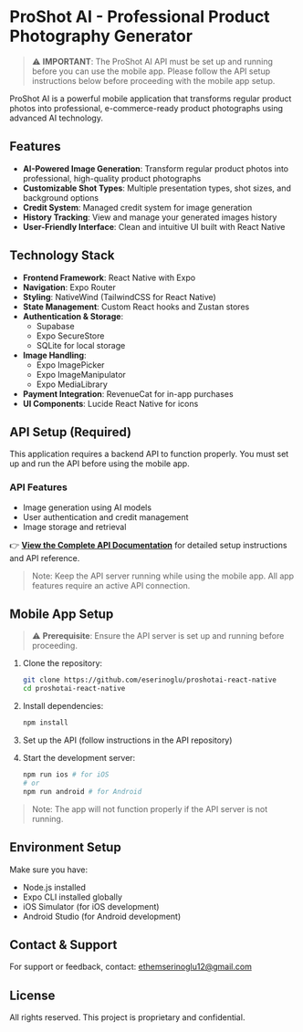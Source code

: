 # ProShot AI - Professional Product Photography Generator

> ⚠️ **IMPORTANT**: The ProShot AI API must be set up and running before you can use the mobile app. Please follow the API setup instructions below before proceeding with the mobile app setup.

ProShot AI is a powerful mobile application that transforms regular product photos into professional, e-commerce-ready product photographs using advanced AI technology.

## Features

- **AI-Powered Image Generation**: Transform regular product photos into professional, high-quality product photographs
- **Customizable Shot Types**: Multiple presentation types, shot sizes, and background options
- **Credit System**: Managed credit system for image generation
- **History Tracking**: View and manage your generated images history
- **User-Friendly Interface**: Clean and intuitive UI built with React Native

## Technology Stack

- **Frontend Framework**: React Native with Expo
- **Navigation**: Expo Router
- **Styling**: NativeWind (TailwindCSS for React Native)
- **State Management**: Custom React hooks and Zustan stores
- **Authentication & Storage**:
  - Supabase
  - Expo SecureStore
  - SQLite for local storage
- **Image Handling**:
  - Expo ImagePicker
  - Expo ImageManipulator
  - Expo MediaLibrary
- **Payment Integration**: RevenueCat for in-app purchases
- **UI Components**: Lucide React Native for icons

## API Setup (Required)

This application requires a backend API to function properly. You must set up and run the API before using the mobile app.

### API Features

- Image generation using AI models
- User authentication and credit management
- Image storage and retrieval

👉 **[View the Complete API Documentation](https://github.com/eserinoglu/proshot-api)** for detailed setup instructions and API reference.

> Note: Keep the API server running while using the mobile app. All app features require an active API connection.

## Mobile App Setup

> ⚠️ **Prerequisite**: Ensure the API server is set up and running before proceeding.

1. Clone the repository:
   ```bash
   git clone https://github.com/eserinoglu/proshotai-react-native
   cd proshotai-react-native
   ```

2. Install dependencies:
   ```bash
   npm install
   ```
3. Set up the API (follow instructions in the API repository)
4. Start the development server:
   ```bash
   npm run ios # for iOS
   # or
   npm run android # for Android
   ```

> Note: The app will not function properly if the API server is not running.

## Environment Setup

Make sure you have:

- Node.js installed
- Expo CLI installed globally
- iOS Simulator (for iOS development)
- Android Studio (for Android development)

## Contact & Support

For support or feedback, contact: ethemserinoglu12@gmail.com

## License

All rights reserved. This project is proprietary and confidential.
